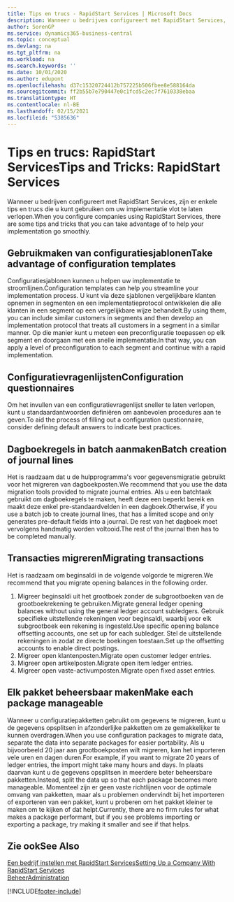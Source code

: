 ```yaml
---
title: Tips en trucs - RapidStart Services | Microsoft Docs
description: Wanneer u bedrijven configureert met RapidStart Services, zijn er enkele tips en trucs die u kunt gebruiken om uw implementatie vlot te laten verlopen.
author: SorenGP
ms.service: dynamics365-business-central
ms.topic: conceptual
ms.devlang: na
ms.tgt_pltfrm: na
ms.workload: na
ms.search.keywords: ''
ms.date: 10/01/2020
ms.author: edupont
ms.openlocfilehash: d37c15320724412b757225b506fbee8e588164da
ms.sourcegitcommit: ff2b55b7e790447e0c1fcd5c2ec7f7610338ebaa
ms.translationtype: HT
ms.contentlocale: nl-BE
ms.lasthandoff: 02/15/2021
ms.locfileid: "5385636"
---
```

# <a name="tips-and-tricks-rapidstart-services"></a><span data-ttu-id="2d298-103">Tips en trucs: RapidStart Services</span><span class="sxs-lookup"><span data-stu-id="2d298-103">Tips and Tricks: RapidStart Services</span></span>

<span data-ttu-id="2d298-104">Wanneer u bedrijven configureert met RapidStart Services, zijn er enkele tips en trucs die u kunt gebruiken om uw implementatie vlot te laten verlopen.</span><span class="sxs-lookup"><span data-stu-id="2d298-104">When you configure companies using RapidStart Services, there are some tips and tricks that you can take advantage of to help your implementation go smoothly.</span></span>  

## <a name="take-advantage-of-configuration-templates"></a><span data-ttu-id="2d298-105">Gebruikmaken van configuratiesjablonen</span><span class="sxs-lookup"><span data-stu-id="2d298-105">Take advantage of configuration templates</span></span>

<span data-ttu-id="2d298-106">Configuratiesjablonen kunnen u helpen uw implementatie te stroomlijnen.</span><span class="sxs-lookup"><span data-stu-id="2d298-106">Configuration templates can help you streamline your implementation process.</span></span> <span data-ttu-id="2d298-107">U kunt via deze sjablonen vergelijkbare klanten opnemen in segmenten en een implementatieprotocol ontwikkelen die alle klanten in een segment op een vergelijkbare wijze behandelt.</span><span class="sxs-lookup"><span data-stu-id="2d298-107">By using them, you can include similar customers in segments and then develop an implementation protocol that treats all customers in a segment in a similar manner.</span></span> <span data-ttu-id="2d298-108">Op die manier kunt u meteen een preconfiguratie toepassen op elk segment en doorgaan met een snelle implementatie.</span><span class="sxs-lookup"><span data-stu-id="2d298-108">In that way, you can apply a level of preconfiguration to each segment and continue with a rapid implementation.</span></span>  

## <a name="configuration-questionnaires"></a><span data-ttu-id="2d298-109">Configuratievragenlijsten</span><span class="sxs-lookup"><span data-stu-id="2d298-109">Configuration questionnaires</span></span>

<span data-ttu-id="2d298-110">Om het invullen van een configuratievragenlijst sneller te laten verlopen, kunt u standaardantwoorden definiëren om aanbevolen procedures aan te geven.</span><span class="sxs-lookup"><span data-stu-id="2d298-110">To aid the process of filling out a configuration questionnaire, consider defining default answers to indicate best practices.</span></span>  

## <a name="batch-creation-of-journal-lines"></a><span data-ttu-id="2d298-111">Dagboekregels in batch aanmaken</span><span class="sxs-lookup"><span data-stu-id="2d298-111">Batch creation of journal lines</span></span>

<span data-ttu-id="2d298-112">Het is raadzaam dat u de hulpprogramma's voor gegevensmigratie gebruikt voor het migreren van dagboekposten.</span><span class="sxs-lookup"><span data-stu-id="2d298-112">We recommend that you use the data migration tools provided to migrate journal entries.</span></span> <span data-ttu-id="2d298-113">Als u een batchtaak gebruikt om dagboekregels te maken, heeft deze een beperkt bereik en maakt deze enkel pre-standaardvelden in een dagboek.</span><span class="sxs-lookup"><span data-stu-id="2d298-113">Otherwise, if you use a batch job to create journal lines, that has a limited scope and only generates pre-default fields into a journal.</span></span> <span data-ttu-id="2d298-114">De rest van het dagboek moet vervolgens handmatig worden voltooid.</span><span class="sxs-lookup"><span data-stu-id="2d298-114">The rest of the journal then has to be completed manually.</span></span>  

## <a name="migrating-transactions"></a><span data-ttu-id="2d298-115">Transacties migreren</span><span class="sxs-lookup"><span data-stu-id="2d298-115">Migrating transactions</span></span>

<span data-ttu-id="2d298-116">Het is raadzaam om beginsaldi in de volgende volgorde te migreren.</span><span class="sxs-lookup"><span data-stu-id="2d298-116">We recommend that you migrate opening balances in the following order.</span></span> <!--Be aware that you cannot insert ledger entries directly. Instead you must use journals to post the journal lines-->

1. <span data-ttu-id="2d298-117">Migreer beginsaldi uit het grootboek zonder de subgrootboeken van de grootboekrekening te gebruiken.</span><span class="sxs-lookup"><span data-stu-id="2d298-117">Migrate general ledger opening balances without using the general ledger account subledgers.</span></span> <span data-ttu-id="2d298-118">Gebruik specifieke uitstellende rekeningen voor beginsaldi, waarbij voor elk subgrootboek een rekening is ingesteld.</span><span class="sxs-lookup"><span data-stu-id="2d298-118">Use specific opening balance offsetting accounts, one set up for each subledger.</span></span> <span data-ttu-id="2d298-119">Stel de uitstellende rekeningen in zodat ze directe boekingen toestaan.</span><span class="sxs-lookup"><span data-stu-id="2d298-119">Set up the offsetting accounts to enable direct postings.</span></span>  
2. <span data-ttu-id="2d298-120">Migreer open klantenposten.</span><span class="sxs-lookup"><span data-stu-id="2d298-120">Migrate open customer ledger entries.</span></span>  <!--work on these-->
3. <span data-ttu-id="2d298-121">Migreer open artikelposten.</span><span class="sxs-lookup"><span data-stu-id="2d298-121">Migrate open item ledger entries.</span></span>  
4. <span data-ttu-id="2d298-122">Migreer open vaste-activumposten.</span><span class="sxs-lookup"><span data-stu-id="2d298-122">Migrate open fixed asset entries.</span></span>  

## <a name="make-each-package-manageable"></a><span data-ttu-id="2d298-123">Elk pakket beheersbaar maken</span><span class="sxs-lookup"><span data-stu-id="2d298-123">Make each package manageable</span></span>

<span data-ttu-id="2d298-124">Wanneer u configuratiepakketten gebruikt om gegevens te migreren, kunt u de gegevens opsplitsen in afzonderlijke pakketten om ze gemakkelijker te kunnen overdragen.</span><span class="sxs-lookup"><span data-stu-id="2d298-124">When you use configuration packages to migrate data, separate the data into separate packages for easier portability.</span></span> <span data-ttu-id="2d298-125">Als u bijvoorbeeld 20 jaar aan grootboekposten wilt migreren, kan het importeren vele uren en dagen duren.</span><span class="sxs-lookup"><span data-stu-id="2d298-125">For example, if you want to migrate 20 years of ledger entries, the import might take many hours and days.</span></span> <span data-ttu-id="2d298-126">In plaats daarvan kunt u de gegevens opsplitsen in meerdere beter beheersbare pakketten.</span><span class="sxs-lookup"><span data-stu-id="2d298-126">Instead, split the data up so that each package becomes more manageable.</span></span> <span data-ttu-id="2d298-127">Momenteel zijn er geen vaste richtlijnen voor de optimale omvang van pakketten, maar als u problemen ondervindt bij het importeren of exporteren van een pakket, kunt u proberen om het pakket kleiner te maken om te kijken of dat helpt.</span><span class="sxs-lookup"><span data-stu-id="2d298-127">Currently, there are no firm rules for what makes a package performant, but if you see problems importing or exporting a package, try making it smaller and see if that helps.</span></span>  

## <a name="see-also"></a><span data-ttu-id="2d298-128">Zie ook</span><span class="sxs-lookup"><span data-stu-id="2d298-128">See Also</span></span>

[<span data-ttu-id="2d298-129">Een bedrijf instellen met RapidStart Services</span><span class="sxs-lookup"><span data-stu-id="2d298-129">Setting Up a Company With RapidStart Services</span></span>](admin-set-up-a-company-with-rapidstart.md)  
[<span data-ttu-id="2d298-130">Beheer</span><span class="sxs-lookup"><span data-stu-id="2d298-130">Administration</span></span>](admin-setup-and-administration.md)  


[!INCLUDE[footer-include](includes/footer-banner.md)]